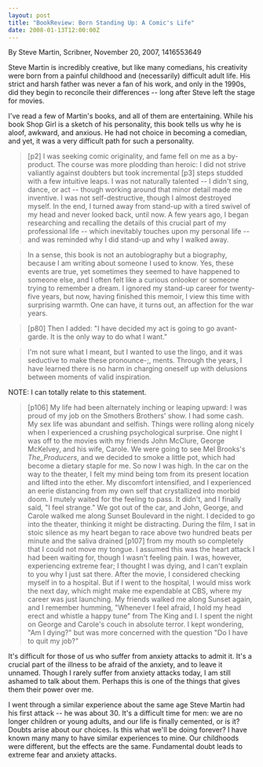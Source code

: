 ```yaml
---
layout: post
title: "BookReview: Born Standing Up: A Comic's Life"
date: 2008-01-13T12:00:00Z
---
```

By Steve Martin, Scribner, November 20, 2007, 1416553649

Steve Martin is incredibly creative, but like many comedians, his
creativity were born from a painful childhood and (necessarily)
difficult adult life.  His strict and harsh father was never a fan of
his work, and only in the 1990s, did they begin to reconcile their
differences -- long after Steve left the stage for movies.

I've read a few of Martin's books, and all of them are entertaining.
While his book Shop Girl is a sketch of his personality, this book
tells us why he is aloof, awkward, and anxious.  He had not choice in
becoming a comedian, and yet, it was a very difficult path for such a
personality.


> [p2] I was seeking comic originality, and fame fell on me as a
> by-product. The course was more plodding than heroic: I did not strive
> valiantly against doubters but took incremental [p3] steps studded
> with a few intuitive leaps. I was not naturally talented -- I didn't
> sing, dance, or act -- though working around that minor detail made me
> inventive. I was not self-destructive, though I almost destroyed
> myself. In the end, I turned away from stand-up with a tired swivel of
> my head and never looked back, until now. A few years ago, I began
> researching and recalling the details of this crucial part of my
> professional life -- which inevitably touches upon my personal life --
> and was reminded why I did stand-up and why I walked away.



> In a sense, this book is not an autobiography but a biography, because
> I am writing about someone I used to know. Yes, these events are true,
> yet sometimes they seemed to have happened to someone else, and I
> often felt like a curious onlooker or someone trying to remember a
> dream. I ignored my stand-up career for twenty-five years, but now,
> having finished this memoir, I view this time with surprising
> warmth. One can have, it turns out, an affection for the war years.



> [p80] Then I added: "I have decided my act is going to go
> avant-garde.  It is the only way to do what I want."



> I'm not sure what I meant, but I wanted to use the lingo, and it was
> seductive to make these pronounce-;, ments. Through the years, I have
> learned there is no harm in charging oneself up with delusions between
> moments of valid inspiration.


NOTE: I can totally relate to this statement.


> [p106] My life had been alternately inching or leaping upward: I was
> proud of my job on the Smothers Brothers' show. I had some cash. My
> sex life was abundant and selfish. Things were rolling along nicely
> when I experienced a crushing psychological surprise. One night I was
> off to the movies with my friends John McClure, George McKelvey, and
> his wife, Carole. We were going to see Mel Brooks's _The_Producers_,
> and we decided to smoke a little pot, which had become a dietary
> staple for me. So now I was high. In the car on the way to the
> theater, I felt my mind being tom from its present location and lifted
> into the ether. My discomfort intensified, and I experienced an eerie
> distancing from my own self that crystallized into morbid doom. I
> mutely waited for the feeling to pass. It didn't, and I finally said,
> "I feel strange." We got out of the car, and John, George, and Carole
> walked me along Sunset Boulevard in the night. I decided to go into
> the theater, thinking it might be distracting. During the film, I sat
> in stoic silence as my heart began to race above two hundred beats per
> minute and the saliva drained [p107] from my mouth so completely that
> I could not move my tongue. I assumed this was the heart attack I had
> been waiting for, though I wasn't feeling pain. I was, however,
> experiencing extreme fear; I thought I was dying, and I can't explain
> to you why I just sat there. After the movie, I considered checking
> myself in to a hospital. But if I went to the hospital, I would miss
> work the next day, which might make me expendable at CBS, where my
> career was just launching. My friends walked me along Sunset again,
> and I remember humming, "Whenever I feel afraid, I hold my head erect
> and whistle a happy tune" from The King and I. I spent the night on
> George and Carole's couch in absolute terror. I kept wondering, "Am I
> dying?" but was more concerned with the question "Do I have to quit my
> job?"


 It's difficult for those of us who suffer from anxiety attacks to
admit it.  It's a crucial part of the illness to be afraid of the
anxiety, and to leave it unnamed.  Though I rarely suffer from anxiety
attacks today, I am still ashamed to talk about them.  Perhaps this is
one of the things that gives them their power over me.

I went through a similar experience about the same age Steve Martin
had his first attack -- he was about 30.  It's a difficult time for
men: we are no longer children or young adults, and our life is
finally cemented, or is it?  Doubts arise about our choices.  Is this
what we'll be doing forever?  I have known many many to have similar
experiences to mine.  Our childhoods were different, but the effects
are the same.  Fundamental doubt leads to extreme fear and anxiety
attacks.


